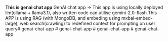 **This is genai chat app**
GenAI chat app -> 
This app is using locally deployed llm(ollama + llama3.1), also written code can utilise gemini-2.0-flash
This APP is using RAG (with MongoDB, and embeding using mxbai-embed-large),
web search(crawling) to redefined context for prompting on user query#   g e n a i - c h a t - a p p  
 #   g e n a i - c h a t - a p p  
 #   g e n a i - c h a t - a p p  
 #   g e n a i - c h a t - a p p  
 